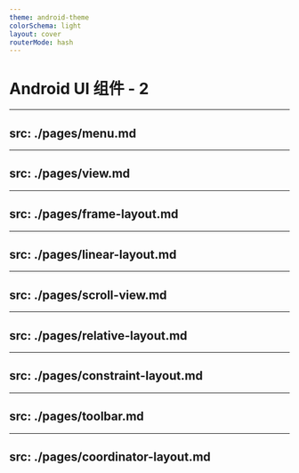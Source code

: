 ```yaml
---
theme: android-theme
colorSchema: light
layout: cover
routerMode: hash
---
```


# Android UI 组件 - 2


---
src: ./pages/menu.md
---

---
src: ./pages/view.md
---

---
src: ./pages/frame-layout.md
---

---
src: ./pages/linear-layout.md
---

---
src: ./pages/scroll-view.md
---

---
src: ./pages/relative-layout.md
---

---
src: ./pages/constraint-layout.md
---

---
src: ./pages/toolbar.md
---

---
src: ./pages/coordinator-layout.md
---

